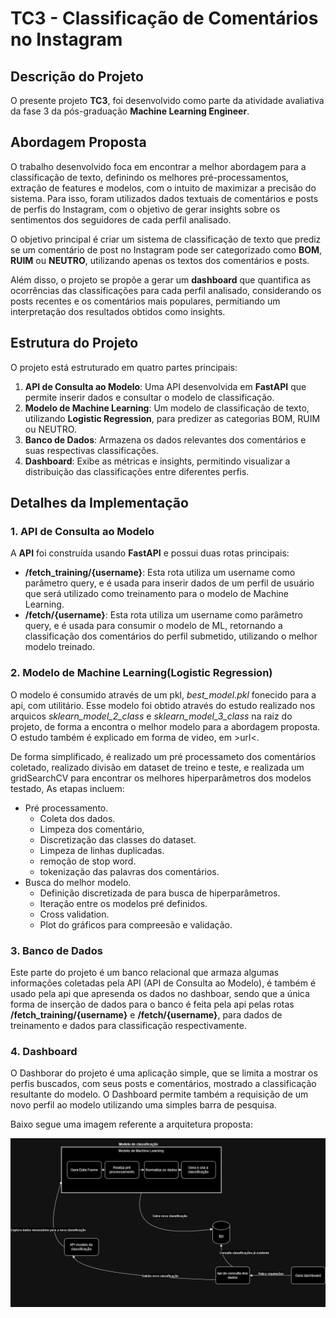 # TC3 - Classificação de Comentários no Instagram

## Descrição do Projeto

O presente projeto **TC3**, foi desenvolvido como parte da atividade avaliativa da fase 3 da pós-graduação **Machine Learning Engineer**.

## Abordagem Proposta

O trabalho desenvolvido foca em encontrar a melhor abordagem para a classificação de texto, definindo os melhores pré-processamentos, extração de features e modelos, com o intuito de maximizar a precisão do sistema. Para isso, foram utilizados dados textuais de comentários e posts de perfis do Instagram, com o objetivo de gerar insights sobre os sentimentos dos seguidores de cada perfil analisado.

O objetivo principal é criar um sistema de classificação de texto que prediz se um comentário de post no Instagram pode ser categorizado como **BOM**, **RUIM** ou **NEUTRO**, utilizando apenas os textos dos comentários e posts.

Além disso, o projeto se propõe a gerar um **dashboard** que quantifica as ocorrências das classificações para cada perfil analisado, considerando os posts recentes e os comentários mais populares, permitiando um interpretação dos resultados obtidos como insights.

## Estrutura do Projeto

O projeto está estruturado em quatro partes principais:

1. **API de Consulta ao Modelo**: Uma API desenvolvida em **FastAPI** que permite inserir dados e consultar o modelo de classificação.
2. **Modelo de Machine Learning**: Um modelo de classificação de texto, utilizando **Logistic Regression**, para predizer as categorias BOM, RUIM ou NEUTRO.
3. **Banco de Dados**: Armazena os dados relevantes dos comentários e suas respectivas classificações.
4. **Dashboard**: Exibe as métricas e insights, permitindo visualizar a distribuição das classificações entre diferentes perfis.

## Detalhes da Implementação

### 1. API de Consulta ao Modelo

A **API** foi construída usando **FastAPI** e possui duas rotas principais:

- **/fetch_training/{username}**: Esta rota utiliza um username como parâmetro query, e é usada para inserir dados de um perfil de usuário que será utilizado como treinamento para o modelo de Machine Learning.
- **/fetch/{username}**: Esta rota utiliza um username como parâmetro query, e é usada para consumir o modelo de ML, retornando a classificação dos comentários do perfil submetido, utilizando o melhor modelo treinado.

### 2. Modelo de Machine Learning(Logistic Regression)

O modelo é consumido através de um pkl, _best_model.pkl_ fonecido para a api, com utilitário. Esse modelo foi obtido através do estudo realizado nos arquicos _sklearn_model_2_class_ e _sklearn_model_3_class_ na raiz do projeto, de forma a encontra o melhor modelo para a abordagem proposta. O estudo também é explicado em forma de video, em >url<.

De forma simplificado, é realizado um pré processameto dos comentários coletado, realizado divisão em dataset de treino e teste, e realizada um gridSearchCV para encontrar os melhores hiperparâmetros dos modelos testado, As etapas incluem:

- Pré processamento.
  - Coleta dos dados.
  - Limpeza dos comentário,
  - Discretização das classes do dataset.
  - Limpeza de linhas duplicadas.
  - remoção de stop word.
  - tokenização das palavras dos comentários.
- Busca do melhor modelo.
  - Definição discretizada de para busca de hiperparâmetros.
  - Iteração entre os modelos pré definidos.
  - Cross validation.
  - Plot do gráficos para compreesão e validação.
  
### 3. Banco de Dados

Este parte do projeto é um banco relacional que armaza algumas informações coletadas pela API (API de Consulta ao Modelo), é também é usado pela api que apresenda os dados no dashboar, sendo que a única forma de inserção de dados para o banco é feita pela api pelas rotas **/fetch_training/{username}** e **/fetch/{username}**, para dados de treinamento e dados para classificação respectivamente.

### 4. Dashboard

O Dashborar do projeto é uma aplicação simple, que se limita a mostrar os perfis buscados, com seus posts e comentários, mostrado a classificação resultante do modelo. O Dashboard permite também a requisição de um novo perfil ao modelo utilizando uma simples barra de pesquisa.


Baixo segue uma imagem referente a arquitetura proposta:

![Arquitetura do projeto](assets/TC3_drawio.png)


